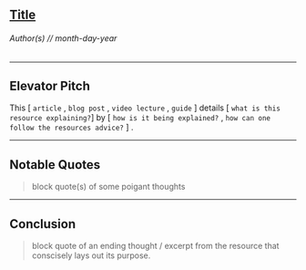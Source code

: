 ## [Title](https://link-to-resouce.com/)
###### Author(s) // month-day-year
---

Elevator Pitch
------ 
This [ `article` , `blog post` , `video lecture` ,  `guide` ]
details [  `what is this resource explaining?`]
by [ `how is it being explained?` ,  `how can one follow the resources advice?` ] .

------ 

Notable Quotes
------ 

> block quote(s) of some poigant thoughts


--- 

Conclusion
------

> block quote of an ending thought / excerpt from the resource that conscisely lays out its purpose.